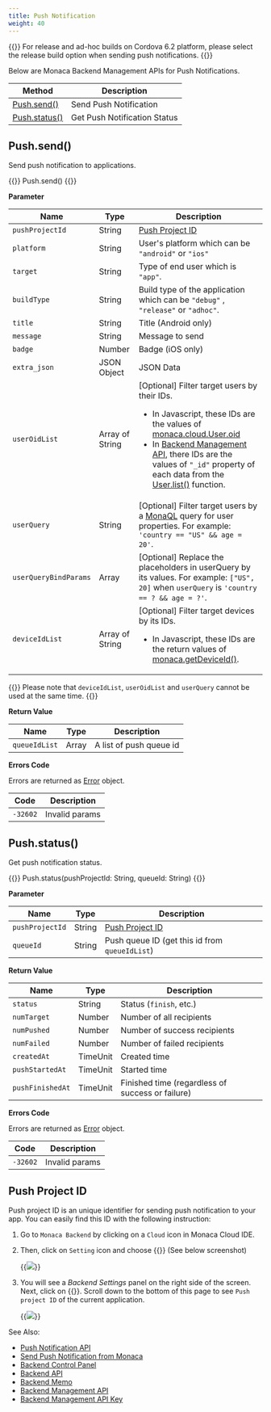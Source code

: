 ```yaml
---
title: Push Notification
weight: 40
---
```


{{<note>}}
For release and ad-hoc builds on Cordova 6.2 platform, please select the release build option when sending push notifications.
{{</note>}}

Below are Monaca Backend Management APIs for Push Notifications.

Method | Description
-------|-----------------------
[Push.send()](#push-send) | Send Push Notification
[Push.status()](#push-status) | Get Push Notification Status

## Push.send()

Send push notification to applications.

{{<highlight javascript>}}
Push.send()
{{</highlight>}}

**Parameter**

Name | Type | Description
-----|------|----------------
`pushProjectId` | String | [Push Project ID](#push-project-id)
`platform` | String | User's platform which can be `"android"` or `"ios"`
`target` | String | Type of end user which is `"app"`.
`buildType` | String | Build type of the application which can be `"debug"` , `"release"` or `"adhoc"`.
`title` | String | Title (Android only)
`message` | String | Message to send
`badge` | Number | Badge (iOS only)
`extra_json` | JSON Object | JSON Data
`userOidList` | Array of String | [Optional] Filter target users by their IDs. <ul><li>In Javascript, these IDs are the values of [monaca.cloud.User.oid](../../cloud/user/#user-oid)</li><li>In [Backend Management API](../../cloud_management), there IDs are the values of `"_id"` property of each data from the [User.list()](../user/#user-list) function.</li></ul>
`userQuery` | String | [Optional] Filter target users by a [MonaQL](../../cloud/criteria/#monaca-query-language) query for user properties. For example: `'country == "US" && age = 20'`.
`userQueryBindParams` | Array | [Optional] Replace the placeholders in userQuery by its values. For example: `["US", 20]` when `userQuery` is `'country == ? && age = ?'`.
`deviceIdList` | Array of String | [Optional] Filter target devices by its IDs. <ul><li>In Javascript, these IDs are the return values of [monaca.getDeviceId()](../../utility/#monaca-getdeviceid).</li></ul>


{{<note>}}
Please note that <code>deviceIdList</code>, <code>userOidList</code> and <code>userQuery</code> cannot be used at the same time.
{{</note>}}

**Return Value**

Name | Type | Description
-----|------|----------------
`queueIdList` | Array | A list of push queue id

**Errors Code**

Errors are returned as [Error](../../cloud/error) object.

Code | Description
-----|--------------------------
`-32602` |  Invalid params

## Push.status()

Get push notification status.

{{<highlight javascript>}}
Push.status(pushProjectId: String, queueId: String)
{{</highlight>}}

**Parameter**

Name | Type | Description
-----|------|----------------
`pushProjectId` | String | [Push Project ID](#push-project-id)
`queueId` | String | Push queue ID (get this id from `queueIdList`)

**Return Value**

Name | Type | Description
-----|------|----------------
`status` | String | Status (`finish`, etc.)
`numTarget` | Number | Number of all recipients
`numPushed` | Number | Number of success recipients
`numFailed` | Number | Number of failed recipients
`createdAt` | TimeUnit | Created time
`pushStartedAt` | TimeUnit | Started time
`pushFinishedAt` | TimeUnit | Finished time (regardless of success or failure)

**Errors Code**

Errors are returned as [Error](../../cloud/error) object.

Code | Description
-----|--------------------------
`-32602` |  Invalid params

##  Push Project ID

Push project ID is an unique identifier for sending push notification to
your app. You can easily find this ID with the following instruction:

1.  Go to `Monaca Backend` by clicking on a `Cloud` icon in Monaca Cloud
    IDE.

2.  Then, click on `Setting` icon and choose {{<guilabel name="Backend Settings">}} (See
    below screenshot)

    {{<img src="/images/reference/monaca_api/cloud_management/backend_setting.png">}}

3.  You will see a *Backend Settings* panel on the right side of the
    screen. Next, click on {{<guilabel name="Push Notification">}}. Scroll down to the bottom
    of this page to see `Push project ID` of the current application.

    {{<img src="/images/reference/monaca_api/cloud_management/push_projectID.png">}}

See Also: 

- [Push Notification API](../../cloud/push)
- [Send Push Notification from Monaca](/en/products_guide/push_notification/overview)
- [Backend Control Panel](/en/products_guide/backend/control_panel)
- [Backend API](../../cloud)
- [Backend Memo](/en/sampleapp/samples/backend_memo)
- [Backend Management API](../../cloud_management)
- [Backend Management API Key](/en/products_guide/backend/control_panel/#backend-management-api-key)


